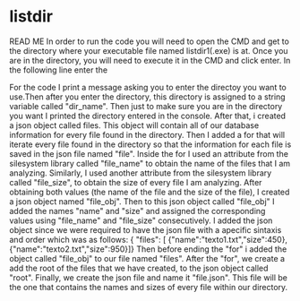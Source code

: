 # listdir
READ ME
In order to run the code you will need to open the CMD and get to the directory where your executable file named listdir1(.exe) is at. 
Once you are in the directory, you will need to execute it in the CMD and click enter. In the following line enter the 

For the code I print a message asking you to enter the directoy you want to use.Then after you enter the directory, this directory is assigned to a string variable called "dir_name".
Then just to make sure you are in the directory you want I printed the directory entered in the console. 
After that, i created a json object called files.
This object will contain all of our database information for every file found in the directory. 
Then I added a for that will iterate every file found in the directory so that the information for each file is saved in the json file named "file".
Inside the for I used an attribute from the silesystem library called "file_name" to obtain the name of the files that I am analyzing.
Similarly, I used another attribute from the silesystem library called "file_size", to obtain the size of every file I am analyzing.
After obtaining both values (the name of the file and the size of the file), I created a json object named "file_obj".
Then to this json object called "file_obj" I added the names "name" and "size" and assigned the corresponding values using "file_name" and "file_size" consecutively.
I added the json object since we were required to have the json file with a apecific sintaxis and order which was as follows:
{ "files": [
     {"name":"texto1.txt","size":450},
     {"name":"texto2.txt","size":950}]}
Then before ending the "for" i added the object called "file_obj" to our file named "files".
After the "for", we create a add the root of the files that we have created, to the json object called "root".
Finally, we create the json file and name it "file.json". This file will be the one that contains the names and sizes of every file within our directory.
